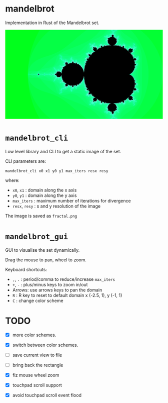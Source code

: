 # mandelbrot

Implementation in Rust of the Mandelbrot set.

![Mandelbrot set](fractal.png)

# `mandelbrot_cli`

Low level library and CLI to get a static image of the set.

CLI parameters are:

```
mandelbrot_cli x0 x1 y0 y1 max_iters resx resy
```

where:

 - `x0`, `x1` : domain along the x axis
 - `y0`, `y1` : domain along the y axis
 - `max_iters` : maximum number of iterations for divergence
 - `resx`, `resy` : s and y resolution of the image

The image is saved as `fractal.png`

# `mandelbrot_gui`

GUI to visualise the set dynamically.

Drag the mouse to pan, wheel to zoom.


Keyboard shortcuts:

 - `,`, `.` : period/comma to reduce/increase `max_iters`
 - `+`, `-` : plus/minus keys to zoom in/out
 - Arrows: use arrows keys to pan the domain
 - `R` : R key to reset to default domain x (-2.5, 1), y (-1, 1)
 - `C` : change color scheme

# TODO

 - [x] more color schemes.
 - [x] switch between color schemes.
 - [ ] save current view to file
 - [ ] bring back the rectangle
 - [x] fiz mouse wheel zoom
 - [x] touchpad scroll support
 - [x] avoid touchpad scroll event flood
 